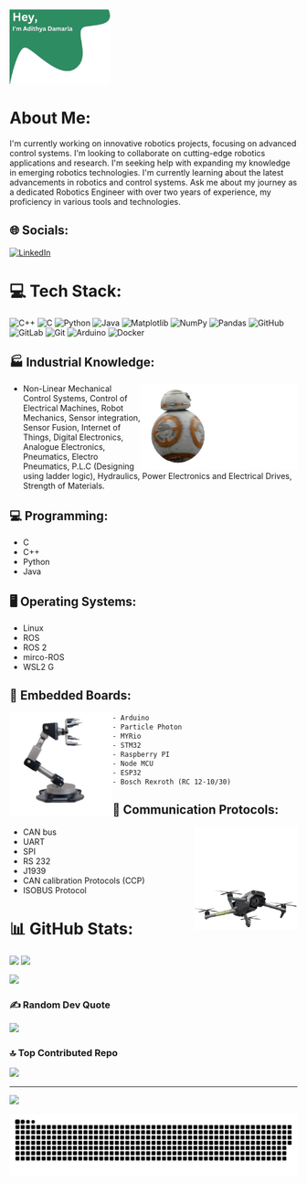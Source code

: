 <img src="image_20250122_115241.png" alt="GitHub Banner" width="35%" />

# About Me:
I'm currently working on innovative robotics projects, focusing on advanced control systems. I'm looking to collaborate on cutting-edge robotics applications and research. I'm seeking help with expanding my knowledge in emerging robotics technologies. I'm currently learning about the latest advancements in robotics and control systems. Ask me about my journey as a dedicated Robotics Engineer with over two years of experience, my proficiency in various tools and technologies.


## 🌐 Socials:
[![LinkedIn](https://img.shields.io/badge/LinkedIn-%230077B5.svg?logo=linkedin&logoColor=white)](https://www.linkedin.com/in/dap1512/) 


# 💻 Tech Stack:
![C++](https://img.shields.io/badge/c++-%2300599C.svg?style=for-the-badge&logo=c%2B%2B&logoColor=white) ![C](https://img.shields.io/badge/c-%2300599C.svg?style=for-the-badge&logo=c&logoColor=white) ![Python](https://img.shields.io/badge/python-3670A0?style=for-the-badge&logo=python&logoColor=ffdd54) ![Java](https://img.shields.io/badge/java-%23ED8B00.svg?style=for-the-badge&logo=openjdk&logoColor=white) ![Matplotlib](https://img.shields.io/badge/Matplotlib-%23ffffff.svg?style=for-the-badge&logo=Matplotlib&logoColor=black) ![NumPy](https://img.shields.io/badge/numpy-%23013243.svg?style=for-the-badge&logo=numpy&logoColor=white) ![Pandas](https://img.shields.io/badge/pandas-%23150458.svg?style=for-the-badge&logo=pandas&logoColor=white) ![GitHub](https://img.shields.io/badge/github-%23121011.svg?style=for-the-badge&logo=github&logoColor=white) ![GitLab](https://img.shields.io/badge/gitlab-%23181717.svg?style=for-the-badge&logo=gitlab&logoColor=white) ![Git](https://img.shields.io/badge/git-%23F05033.svg?style=for-the-badge&logo=git&logoColor=white) ![Arduino](https://img.shields.io/badge/-Arduino-00979D?style=for-the-badge&logo=Arduino&logoColor=white) ![Docker](https://img.shields.io/badge/docker-%230db7ed.svg?style=for-the-badge&logo=docker&logoColor=white)

## 🏭 Industrial Knowledge: 

<img align="right" height="150" src="r.gif" />

- Non-Linear Mechanical Control Systems, Control of Electrical Machines, Robot Mechanics, Sensor integration, Sensor Fusion, Internet of Things, Digital Electronics, Analogue Electronics, Pneumatics, Electro Pneumatics, P.L.C (Designing using ladder logic), Hydraulics, Power Electronics and Electrical Drives, Strength of Materials. 

## 💻 Programming:
- C 
- C++ 
- Python 
- Java 

## 🖥️ Operating Systems: 


- Linux
- ROS 
- ROS 2
- mirco-ROS
- WSL2 G 

## 🔌 Embedded Boards: 

<img align="left" height="180" src="r_1.gif" />

    - Arduino
    - Particle Photon
    - MYRio
    - STM32
    - Raspberry PI
    - Node MCU
    - ESP32
    - Bosch Rexroth (RC 12-10/30)




## 📡 Communication Protocols: 

<img align="right" height="180" src="r_3.gif" />

- CAN bus  
- UART
- SPI
- RS 232
- J1939
- CAN calibration Protocols (CCP)
- ISOBUS Protocol

# 📊 GitHub Stats:


![](https://github-readme-streak-stats.herokuapp.com/?user=AdithyaDamarla&theme=dark&hide_border=false)  ![](https://github-readme-stats.vercel.app/api?username=AdithyaDamarla&theme=dark&hide_border=false&include_all_commits=false&count_private=false)



![](https://github-readme-stats.vercel.app/api/top-langs/?username=AdithyaDamarla&theme=dark&hide_border=false&include_all_commits=false&count_private=false&layout=compact)


### ✍️ Random Dev Quote
![](https://quotes-github-readme.vercel.app/api?type=horizontal&theme=radical)

### 🔝 Top Contributed Repo
![](https://github-contributor-stats.vercel.app/api?username=AdithyaDamarla&limit=5&theme=dark&combine_all_yearly_contributions=true)

---
[![](https://visitcount.itsvg.in/api?id=AdithyaDamarla&icon=0&color=0)](https://visitcount.itsvg.in)

<!-- Proudly created with GPRM ( https://gprm.itsvg.in ) -->


<picture>
  <source media="(prefers-color-scheme: dark)" srcset="https://raw.githubusercontent.com/AdithyaDamarla/AdithyaDamarla/output/github-snake-dark.svg" />
  <source media="(prefers-color-scheme: light)" srcset="https://raw.githubusercontent.com/AdithyaDamarla/AdithyaDamarla/output/github-snake.svg" />
  <img alt="github-snake" src="https://raw.githubusercontent.com/AdithyaDamarla/AdithyaDamarla/output/github-snake.svg" />
</picture>
